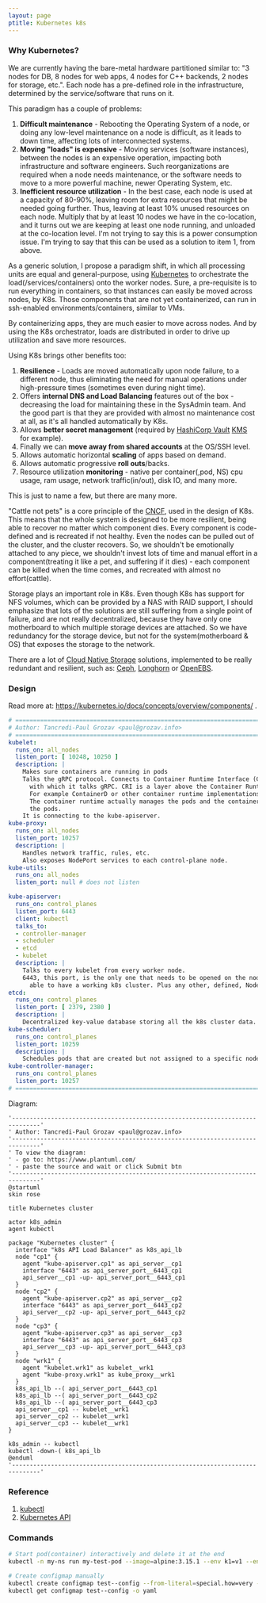 ```yaml
---
layout: page
ptitle: Kubernetes k8s
---
```


### Why Kubernetes?
We are currently having the bare-metal hardware partitioned similar to: "3 nodes
for DB, 8 nodes for web apps, 4 nodes for C++ backends, 2 nodes for storage,
etc.". Each node has a pre-defined role in the infrastructure, determined by the
service/software that runs on it.


This paradigm has a couple of problems:
1. **Difficult maintenance** - Rebooting the Operating System of a node, or
doing any low-level maintenance on a node is difficult, as it leads to down
time, affecting lots of interconnected systems.
2. **Moving "loads" is expensive** - Moving services (software instances),
between the nodes is an expensive operation, impacting both infrastructure and
software engineers. Such reorganizations are required when a node needs
maintenance, or the software needs to move to a more powerful machine, newer
Operating System, etc.
3. **Inefficient resource utilization** - In the best case, each node is used at
a capacity of 80-90%, leaving room for extra resources that might be needed
going further. Thus, leaving at least 10% unused resources on each node.
Multiply that by at least 10 nodes we have in the co-location, and it turns out
we are keeping at least one node running, and unloaded at the co-location level.
I'm not trying to say this is a power consumption issue. I'm trying to say that
this can be used as a solution to item 1, from above.

As a generic solution, I propose a paradigm shift, in which all processing units
are equal and general-purpose, using
[Kubernetes](https://kubernetes.io/#features) to orchestrate the
load(/services/containers) onto the worker nodes. Sure, a pre-requisite is to
run everything in containers, so that instances can easily be moved across
nodes, by K8s. Those components that are not yet containerized, can run in
ssh-enabled environments/containers, similar to VMs.

By containerizing apps, they are much easier to move across nodes. And by using
the K8s orchestrator, loads are distributed in order to drive up utilization and
save more resources.

Using K8s brings other benefits too:
1. **Resilience** - Loads are moved automatically upon node failure, to a
different node, thus eliminating the need for manual operations under
high-pressure times (sometimes even during night time).
2. Offers **internal DNS and Load Balancing** features out of the box -
decreasing the load for maintaining these in the SysAdmin team. And the good
part is that they are provided with almost no maintenance cost at all, as it's
all handled automatically by K8s.
3. Allows **better secret management** (required by
[HashiCorp Vault](https://www.vaultproject.io/)
[KMS](https://en.wikipedia.org/wiki/Key_management) for
example).
4. Finally we can **move away from shared accounts** at the OS/SSH level.
5. Allows automatic horizontal **scaling** of apps based on demand.
6. Allows automatic progressive **roll outs**/backs.
7. Resource utilization **monitoring** - native per container(,pod, NS) cpu
usage, ram usage, network traffic(in/out), disk IO, and many more.

This is just to name a few, but there are many more.

"Cattle not pets" is a core principle of the
[CNCF](https://en.wikipedia.org/wiki/Cloud_Native_Computing_Foundation), used in
the design of K8s. This means that the whole system is designed to be more
resilient, being able to recover no matter which component dies. Every component
is code-defined and is recreated if not healthy. Even the nodes can be pulled
out of the cluster, and the cluster recovers. So, we shouldn't be emotionally
attached to any piece, we shouldn't invest lots of time and manual effort in a
component(treating it like a pet, and suffering if it dies) - each component can
be killed when the time comes, and recreated with almost no effort(cattle).

Storage plays an important role in K8s. Even though K8s has support for NFS
volumes, which can be provided by a NAS with RAID support, I should emphasize
that lots of the solutions are still suffering from a single point of failure,
and are not really decentralized, because they have only one motherboard to
which multiple storage devices are attached. So we have redundancy for the
storage device, but not for the system(motherboard & OS) that exposes the
storage to the network.

There are a lot of [Cloud Native Storage](
  https://pages.ubuntu.com/rs/066-EOV-335/images/Storage+for+containers+whitepaper.pdf)
solutions, implemented to be really redundant and resilient, such as:
[Ceph](https://ceph.io/en/), [Longhorn](https://longhorn.io/) or
[OpenEBS](https://openebs.io/).


[//]: # (======================================================================)

### Design
Read more at: https://kubernetes.io/docs/concepts/overview/components/ .
```yml
# ============================================================================ #
# Author: Tancredi-Paul Grozav <paul@grozav.info>
# ============================================================================ #
kubelet:
  runs_on: all_nodes
  listen_port: [ 10248, 10250 ]
  description: |
    Makes sure containers are running in pods
    Talks the gRPC protocol. Connects to Container Runtime Interface (CRI),
      with which it talks gRPC. CRI is a layer above the Container Runtime.
      For example ContainerD or other container runtime implementations.
      The container runtime actually manages the pods and the containers inside
      the pods.
    It is connecting to the kube-apiserver.
kube-proxy:
  runs_on: all_nodes
  listen_port: 10257
  description: |
    Handles network traffic, rules, etc.
    Also exposes NodePort services to each control-plane node.
kube-utils:
  runs_on: all_nodes
  listen_port: null # does not listen

kube-apiserver:
  runs_on: control_planes
  listen_port: 6443
  client: kubectl
  talks_to:
  - controller-manager
  - scheduler
  - etcd
  - kubelet
  description: |
    Talks to every kubelet from every worker node.
    6443, this port, is the only one that needs to be opened on the node, to be
      able to have a working k8s cluster. Plus any other, defined, NodePorts.
etcd:
  runs_on: control_planes
  listen_port: [ 2379, 2380 ]
  description: |
    Decentralized key-value database storing all the k8s cluster data.
kube-scheduler:
  runs_on: control_planes
  listen_port: 10259
  description: |
    Schedules pods that are created but not assigned to a specific node.
kube-controller-manager:
  runs_on: control_planes
  listen_port: 10257
# ============================================================================ #
```

Diagram:
```plantuml
'------------------------------------------------------------------------------'
' Author: Tancredi-Paul Grozav <paul@grozav.info>
'------------------------------------------------------------------------------'
' To view the diagram:
' - go to: https://www.plantuml.com/
' - paste the source and wait or click Submit btn
'------------------------------------------------------------------------------'
@startuml
skin rose

title Kubernetes cluster

actor k8s_admin
agent kubectl

package "Kubernetes cluster" {
  interface "k8s API Load Balancer" as k8s_api_lb
  node "cp1" {
    agent "kube-apiserver.cp1" as api_server__cp1
    interface "6443" as api_server_port__6443_cp1
    api_server__cp1 -up- api_server_port__6443_cp1
  } 
  node "cp2" {
    agent "kube-apiserver.cp2" as api_server__cp2
    interface "6443" as api_server_port__6443_cp2
    api_server__cp2 -up- api_server_port__6443_cp2
  } 
  node "cp3" {
    agent "kube-apiserver.cp3" as api_server__cp3
    interface "6443" as api_server_port__6443_cp3
    api_server__cp3 -up- api_server_port__6443_cp3
  } 
  node "wrk1" {
    agent "kubelet.wrk1" as kubelet__wrk1
    agent "kube-proxy.wrk1" as kube_proxy__wrk1
  } 
  k8s_api_lb --( api_server_port__6443_cp1
  k8s_api_lb --( api_server_port__6443_cp2
  k8s_api_lb --( api_server_port__6443_cp3
  api_server__cp1 -- kubelet__wrk1
  api_server__cp2 -- kubelet__wrk1
  api_server__cp3 -- kubelet__wrk1
}

k8s_admin -- kubectl
kubectl -down-( k8s_api_lb
@enduml
'------------------------------------------------------------------------------'
```

### Reference
<ol>
  <li><a href="https://kubernetes.io/docs/reference/generated/kubectl/kubectl-commands" target="_blank">kubectl</a></li>
  <li><a href="https://kubernetes.io/docs/reference/generated/kubernetes-api/v1.27/#deployment-v1-apps" target="_blank">Kubernetes API</a></li>
</ol>

### Commands
```bash
# Start pod(container) interactively and delete it at the end 
kubectl -n my-ns run my-test-pod --image=alpine:3.15.1 --env k1=v1 --env k2=v2 --stdin --tty --rm=true -- /bin/sh

# Create configmap manually
kubectl create configmap test--config --from-literal=special.how=very --from-literal=special.type=charm
kubectl get configmap test--config -o yaml
```